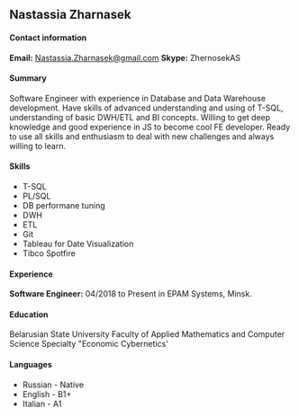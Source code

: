 ## Nastassia Zharnasek


#### Contact information
**Email:** Nastassia.Zharnasek@gmail.com
**Skype:** ZhernosekAS


#### Summary
Software Engineer with experience in Database and Data Warehouse development. Have skills of advanced understanding and using of T-SQL, understanding of basic DWH/ETL and BI concepts. Willing to get deep knowledge and good experience in JS to become cool FE developer. Ready to use all skills and enthusiasm to deal with new challenges and always willing to learn.


#### Skills
* T-SQL
* PL/SQL
* DB performane tuning
* DWH
* ETL
* Git
* Tableau for Date Visualization
* Tibco Spotfire


#### Experience
**Software Engineer:** 04/2018 to Present in EPAM Systems, Minsk.


#### Education
Belarusian State University
Faculty of Applied Mathematics and Computer Science
Specialty "Economic Cybernetics'


#### Languages
* Russian - Native
* English - B1+
* Italian - A1